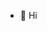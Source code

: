 - 👋 Hi

<!---
TuvaGry/TuvaGry is a ✨ special ✨ repository because its `README.md` (this file) appears on your GitHub profile.
You can click the Preview link to take a look at your changes.
--->
